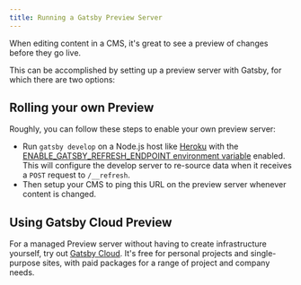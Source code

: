 ```yaml
---
title: Running a Gatsby Preview Server
---
```


When editing content in a CMS, it's great to see a preview of changes before they go live.

This can be accomplished by setting up a preview server with Gatsby, for which there are two options:

## Rolling your own Preview

Roughly, you can follow these steps to enable your own preview server:

- Run `gatsby develop` on a Node.js host like [Heroku](/docs/how-to/previews-deploys-hosting/deploying-to-heroku/) with the [ENABLE_GATSBY_REFRESH_ENDPOINT environment variable](/docs/how-to/local-development/environment-variables/#reserved-environment-variables) enabled. This will configure the develop server to re-source data when it receives a `POST` request to `/__refresh`.
- Then setup your CMS to ping this URL on the preview server whenever content is changed.

## Using Gatsby Cloud Preview

For a managed Preview server without having to create infrastructure yourself, try out [Gatsby Cloud](https://www.gatsbyjs.com/cloud). It's free for personal projects and single-purpose sites, with paid packages for a range of project and company needs.
